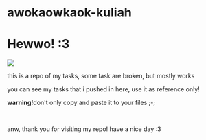 # awokaowkaok-kuliah
<h1>Hewwo! :3</h1>
<img src="https://github.com/ThisIsElmira/awokaowkaok-kuliah/assets/104326899/ea4228aa-3f4c-40d3-9636-c7e6c67ead79">

<p>this is a repo of my tasks, some task are broken, but mostly works</p>
<p>you can see my tasks that i pushed in here, use it as reference only!</p>
<p><b>warning!</b>don't only copy and paste it to your files ;-;</p>
<br>
<p>anw, thank you for visiting my repo! have a nice day :3</p>
